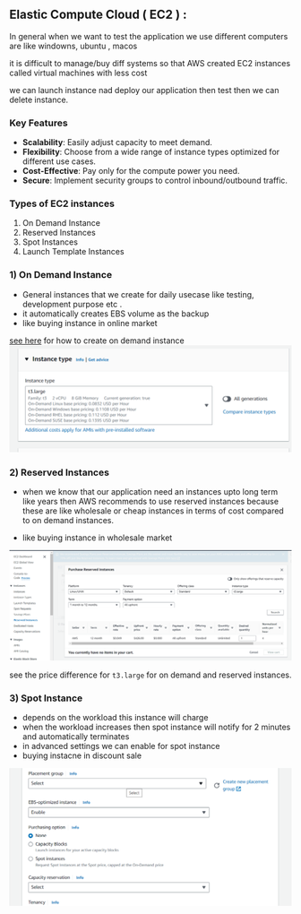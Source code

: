 ## Elastic Compute Cloud ( EC2 ) :
In general when we want to test the application we use different computers are like windowns, ubuntu , macos 

it is difficult to manage/buy diff systems so that AWS created EC2 instances called virtual machines with less cost 

we can launch instance nad deploy our application then test then we can delete instance.

### Key Features

- **Scalability**: Easily adjust capacity to meet demand.
- **Flexibility**: Choose from a wide range of instance types optimized for different use cases.
- **Cost-Effective**: Pay only for the compute power you need.
- **Secure**: Implement security groups to control inbound/outbound traffic.


### Types of EC2 instances  

1) On Demand Instance
2) Reserved Instances
3) Spot Instances
4) Launch Template Instances


### 1) On Demand Instance 
- General instances that we create for daily usecase like testing, development purpose etc .
- it automatically creates EBS volume as the backup
- like buying instance in online market

[see here](/1_EC2/on-demand-instance.md) for how to create on demand instance
![](/images/ec2/on%20demand%20instance.png)

### 2) Reserved Instances 
- when we know that our application need an instances upto long term like years then AWS recommends to use reserved instances because these are like wholesale or cheap instances in terms of cost compared to on demand instances.

- like buying instance in wholesale market

![](/images/ec2/reserved%20instance.png)

see the price difference for `t3.large` for on demand and reserved instances.


### 3) Spot Instance
- depends on the workload this instance will charge
- when the workload increases then spot instance will notify for 2 minutes and automatically terminates 
- in advanced settings we can enable for spot instance 
- buying instacne in discount sale

![](/images/ec2/spot%20instance.png)